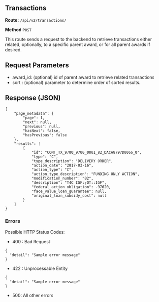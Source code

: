 ## Transactions
**Route:** `/api/v2/transactions/`

**Method** `POST`

This route sends a request to the backend to retrieve transactions either related, optionally, to a specific parent 
award, or for all parent awards if desired.

## Request Parameters

- award_id: (optional) id of parent award to retrieve related transactions
- sort : (optional) parameter to determine order of sorted results.

## Response (JSON)

```
{
    "page_metadata": {
        "page": 1,
        "next": null,
        "previous": null,
        "hasNext": false,
        "hasPrevious": false
    },
    "results": [
        {
            "id": "CONT_TX_9700_9700_0001_82_DACA8797D0066_0",
            "type": "C",
            "type_description": "DELIVERY ORDER",
            "action_date": "2017-03-16",
            "action_type": "C",
            "action_type_description": "FUNDING ONLY ACTION",
            "modification_number": "82",
            "description": "T4C IGF:;OT::IGF",
            "federal_action_obligation": -97620,
            "face_value_loan_guarantee": null,
            "original_loan_subsidy_cost": null
        }
    ]
}
```


### Errors
Possible HTTP Status Codes:

* 400 : Bad Request

```
{
  "detail": "Sample error message"
}
```

* 422 : Unprocessable Entity

```
{
  "detail": "Sample error message"
}
```

* 500: All other errors